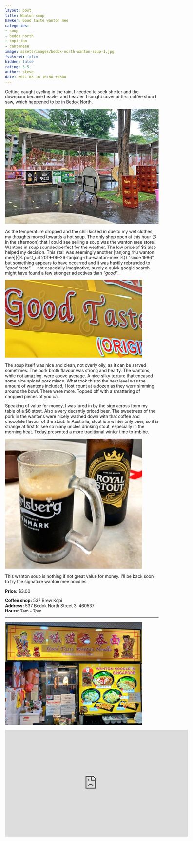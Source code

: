 ```yaml
---
layout: post
title: Wanton soup
hawker: Good taste wanton mee
categories:
- soup
- bedok north
- kopitiam
- cantonese
image: assets/images/bedok-north-wanton-soup-1.jpg
featured: false
hidden: false
rating: 3.5
author: steve
date: 2021-08-16 16:58 +0800
---
```

Getting caught cycling in the rain, I needed to seek shelter and the downpour became heavier and heavier. I sought cover at first coffee shop I saw, which happened to be in Bedok North.

![Shelter from the rain](/assets/images/bedok-north-wanton-soup-2.jpg "Shelter from the rain")

As the temperature dropped and the chill kicked in due to my wet clothes, my thoughts moved towards a hot soup. The only shop open at this hour (3 in the afternoon) that I could see selling a soup was the wanton mee store. Wantons in soup sounded perfect for the weather. The low price of $3 also helped my decision. This stall was seemingly another [tanjong rhu wanton mee]({% post_url 2019-09-26-tanjong-rhu-wanton-mee %}) "since 1986", but something appears to have occurred and it was hastily rebranded to *"good taste"* — not especially imaginative, surely a quick google search might have found a few stronger adjectives than *"good"*.

![Rebranding of the stall](/assets/images/bedok-north-wanton-soup-3.jpg "Rebranding of the stall")

The soup itself was nice and clean, not overly oily, as it can be served sometimes. The pork broth flavour was strong and hearty. The wantons, while not amazing, were above average. A nice silky texture that encased some nice spiced pork mince. What took this to the next level was the amount of wantons included, I lost count at a dozen as they were simming around the bowl. There were more. Topped off with a smattering of chopped pieces of you cai.

Speaking of value for money, I was lured in by the sign across form my table of a $6 stout. Also a very decently priced beer. The sweetness of the pork in the wantons were nicely washed down with that coffee and chocolate flavour of the stout. In Australia, stout is a winter only beer, so it is strange at first to see so many uncles drinking stout, especially in the morning heat. Today presented a more traditional winter time to imbibe.

![Royal stout](/assets/images/bedok-north-wanton-soup-4.jpg "Royal stout")

This wanton soup is nothing if not great value for money. I'll be back soon to try the signature wanton mee noodles.

**Price:** $3.00

**Coffee shop:** 537 Brew Kopi  
**Address:** 537 Bedok North Street 3, 460537  
**Hours:** 7am - 7pm  

***  

![Good taste wanton mee](/assets/images/bedok-north-wanton-soup-5.jpg "Good taste wanton mee")

<iframe src="https://www.google.com/maps/embed?pb=!1m14!1m8!1m3!1d15954.957590141832!2d103.9245989!3d1.3324964!3m2!1i1024!2i768!4f13.1!3m3!1m2!1s0x0%3A0xfa2412008a73800c!2s537%20Brewkopi!5e0!3m2!1sen!2ssg!4v1629103173939!5m2!1sen!2ssg" width="600" height="350" style="border:0;" allowfullscreen="" loading="lazy"></iframe>